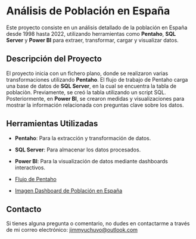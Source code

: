 # Análisis de Población en España

Este proyecto consiste en un análisis detallado de la población en España desde 1998 hasta 2022, utilizando herramientas como **Pentaho**, **SQL Server** y **Power BI** para extraer, transformar, cargar y visualizar datos.

## Descripción del Proyecto

El proyecto inicia con un fichero plano, donde se realizaron varias transformaciones utilizando **Pentaho**. El flujo de trabajo de Pentaho carga una base de datos de **SQL Server**, en la cual se encuentra la tabla de poblaciòn. Previamente, se creó la tabla utilizando un script SQL. Posteriormente, en **Power BI**, se crearon medidas y visualizaciones para mostrar la información relacionada con preguntas clave sobre los datos.

## Herramientas Utilizadas

- **Pentaho**: Para la extracción y transformación de datos.
- **SQL Server**: Para almacenar los datos procesados.
- **Power BI**: Para la visualización de datos mediante dashboards interactivos.

- [Flujo de Pentaho](Pentaho%20imagen.pdf)
- [Imagen Dashboard de Población en España](Población%20de%20España%20dashboard.pdf)

## Contacto

Si tienes alguna pregunta o comentario, no dudes en contactarme a través de mi correo electrónico: [jimmyuchuvo@outlook.com](mailto:jimmyuchuvo@outlook.com)
